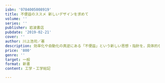 ```yaml
---
isbn: '9784005008919'
title: 不便益のススメ 新しいデザインを求めて
volume: ''
series: ''
publisher: 岩波書店
pubdate: '2019-02-21'
cover: ''
author: 川上浩司／著
description: 効率化や自動化の真逆にある「不便益」という新しい思想・指針を，具体的なデザイン・モノを通して紹介する．
price: '800'
genre: ''
target: 一般
format: 新書
content: 工学・工学総記

---
```

